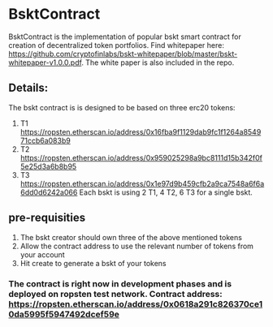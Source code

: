 # BsktContract

BsktContract is the implementation of popular bskt smart contract for creation of decentralized token portfolios. Find whitepaper here:
https://github.com/cryptofinlabs/bskt-whitepaper/blob/master/bskt-whitepaper-v1.0.0.pdf. The white paper is also included in the repo. 

## Details:
The bskt contract is is designed to be based on three erc20 tokens:
1. T1  https://ropsten.etherscan.io/address/0x16fba9f1129dab9fc1f1264a854971ccb6a083b9
2. T2  https://ropsten.etherscan.io/address/0x959025298a9bc8111d15b342f0f5e25d3a6b8b95
3. T3  https://ropsten.etherscan.io/address/0x1e97d9b459cfb2a9ca7548a6f6a6dd0d6242a066
Each bskt is using 2 T1, 4 T2, 6 T3 for a single bskt. 

## pre-requisities
1. The bskt creator should own three of the above mentioned tokens
2. Allow the contract address to use the relevant number of tokens from your account
3. Hit create to generate a bskt of your tokens


### The contract is right now in development phases and is deployed on ropsten test network. Contract address: https://ropsten.etherscan.io/address/0x0618a291c826370ce10da5995f5947492dcef59e
